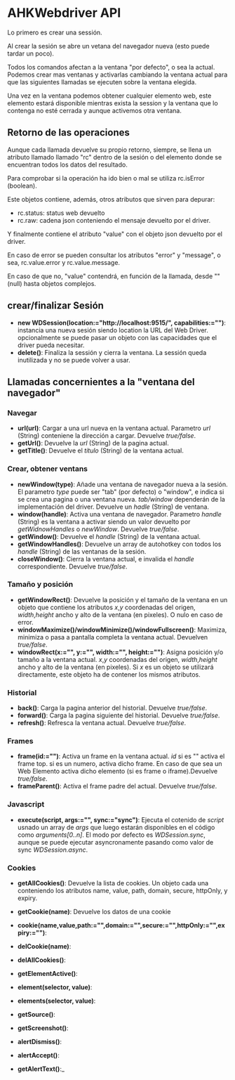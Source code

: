 # AHKWebdriver API

Lo primero es crear una sessión. 

Al crear la sesión se abre un vetana del navegador nueva (esto puede tardar un poco). 

Todos los comandos afectan a la ventana "por defecto", o sea la actual. Podemos crear mas ventanas y activarlas cambiando la ventana actual para que las siguientes llamadas se ejecuten sobre la ventana elegida.

Una vez en la ventana podemos obtener cualquier elemento web, este elemento estará disponible mientras exista la session y la ventana que lo contenga no esté cerrada y aunque activemos otra ventana.

## Retorno de las operaciones

Aunque cada llamada devuelve su propio retorno, siempre, se llena un atributo llamado llamado "rc" dentro de la sesión o del elemento donde se encuentran todos los datos del resultado.

Para comprobar si la operación ha ido bien o mal se utiliza rc.isError (boolean).

Este objetos contiene, además, otros atributos que sirven para depurar:
- rc.status: status web devuelto
- rc.raw: cadena json conteniendo el mensaje devuelto por el driver. 

Y finalmente contiene el atributo "value" con el objeto json devuelto por el driver.

En caso de error se pueden consultar los atributos "error" y "message", o sea, rc.value.error y rc.value.message.

En caso de que no, "value" contendrá, en función de la llamada, desde "" (null) hasta objetos complejos.

## crear/finalizar Sesión

* __new WDSession(location:="http://localhost:9515/", capabilities:="")__: instancia una nueva sesión siendo location la URL del Web Driver. opcionalmente se puede pasar un objeto con las capacidades que el driver pueda necesitar. 
* __delete()__: Finaliza la sessión y cierra la ventana. La sessión queda inutilizada y no se puede volver a usar.

## Llamadas concernientes a la "ventana del navegador"

### Navegar
* __url(url)__: Cargar a una url nueva en la ventana actual. Parametro _url_ (String) conteniene la dirección a cargar. Devuelve _true/false_.
* __getUrl()__: Devuelve la _url_ (String) de la pagina actual.
* __getTitle()__: Devuelve el _título_ (String) de la ventana actual.

### Crear, obtener ventans
* __newWindow(type)__: Añade una ventana de navegador nueva a la sesión. El parametro _type_  puede ser "tab" (por defecto) o "window", e indica si se crea una pagina o una ventana nueva. _tab/window_ dependerán de la implementación del driver. Devuelve un _hadle_ (String) de ventana.
* __window(handle)__:  Activa una ventana de navegador. Parametro _handle_ (String) es la ventana a activar siendo un valor devuelto por _getWidnowHandles_ o _newWindow_. Devuelve _true/false_.
* __getWindow()__: Devuelve el _handle_ (String) de la ventana actual.
* __getWindowHandles()__: Devuelve un array de autohotkey con todos los _handle_ (String) de las ventanas de la sesión.
* __closeWindow()__: Cierra la ventana actual, e invalida el _handle_ correspondiente. Devuelve _true/false_.

### Tamaño y posición
* __getWindowRect()__: Devuelve la posición y el tamaño de la ventana en un objeto que contiene los atributos _x_,_y_ coordenadas del origen, _width_,_height_ ancho y alto de la ventana (en pixeles). O nulo en caso de error.
* __windowMaximize()/windowMinimize()/windowFullscreen()__: Maximiza, minimiza o pasa a pantalla completa la ventana actual. Devuelven _true/false_.
* __windowRect(x:="", y:="", width:="", height:="")__: Asigna posición y/o tamaño a la ventana actual. 
_x_,_y_ coordenadas del origen, _width_,_height_ ancho y alto de la ventana (en pixeles). Si _x_ es un objeto se utilizará directamente, este objeto ha de contener los mismos atributos.

### Historial
* __back()__: Carga la pagina anterior del historial. Devuelve _true/false_.
* __forward()__: Carga la pagina siguiente del historial. Devuelve _true/false_.
* __refresh()__: Refresca la ventana actual. Devuelve _true/false_.

### Frames
* __frame(id:="")__: Activa un frame en la ventana actual. _id_ si es "" activa el frame top. si es un numero, activa dicho frame. En caso de que sea un Web Elemento activa dicho elemento (si es frame o iframe).Devuelve _true/false_.
* __frameParent()__: Activa el frame padre del actual. Devuelve _true/false_.

### Javascript
* __execute(script, args:="", sync:="sync")__: Ejecuta el cotenido de _script_ usnado un array de _args_ que luego estarán disponibles en el código como _arguments[0..n]_. El modo por defecto es _WDSession.sync_, aunque se puede ejecutar asyncronamente pasando como valor de sync _WDSession.async_.

### Cookies
* __getAllCookies()__: Devuelve la lista de cookies. Un objeto cada una conteniendo los atributos name, value, path, domain, secure, httpOnly, y expiry. 
* __getCookie(name)__: Devuelve los datos de una cookie
* __cookie(name,value,path:="",domain:="",secure:="",httpOnly:="",expiry:="")__:
* __delCookie(name)__:
* __delAllCookies()__:



* __getElementActive()__:
* __element(selector, value)__:
* __elements(selector, value)__:
* __getSource()__:
* __getScreenshot()__:
* __alertDismiss()__:
* __alertAccept()__:
* __getAlertText()__:_